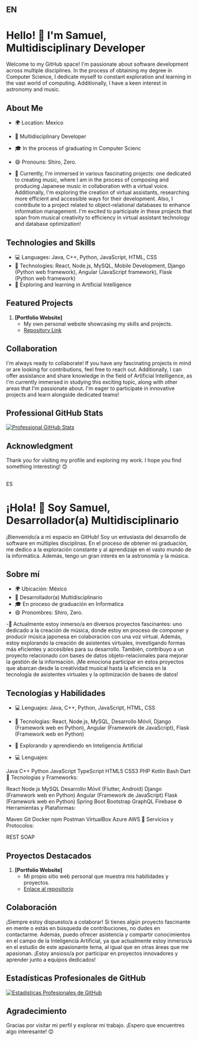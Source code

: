 ## EN
# Hello! 👋 I'm Samuel, Multidisciplinary Developer
<!--![Example Landscape](image_link.jpg)-->

Welcome to my GitHub space! I'm passionate about software development across multiple disciplines. In the process of obtaining my degree in Computer Science, I dedicate myself to constant exploration and learning in the vast world of computing. Additionally, I have a keen interest in astronomy and music.

## About Me

- 🌍 Location: Mexico
- 💼 Multidisciplinary Developer
- 🎓 In the process of graduating in Computer Scienc
- 😄 Pronouns: Shiro, Zero.

- 🔭 Currently, I'm immersed in various fascinating projects: one dedicated to creating music, where I am in the process of composing and producing Japanese music in collaboration with a virtual voice. Additionally, I'm exploring the creation of virtual assistants, researching more efficient and accessible ways for their development. Also, I contribute to a project related to object-relational databases to enhance information management. I'm excited to participate in these projects that span from musical creativity to efficiency in virtual assistant technology and database optimization!

## Technologies and Skills

- 💻 Languages: Java, C++, Python, JavaScript, HTML, CSS
- 🚀 Technologies: React, Node.js, MySQL, Mobile Development, Django (Python web framework), Angular (JavaScript framework), Flask (Python web framework)
- 🤖 Exploring and learning in Artificial Intelligence

## Featured Projects

1. **[Portfolio Website]**
   - My own personal website showcasing my skills and projects.
   - [Repository Link](https://github.com/pagedhack/portfolio)

## Collaboration

I'm always ready to collaborate! If you have any fascinating projects in mind or are looking for contributions, feel free to reach out. Additionally, I can offer assistance and share knowledge in the field of Artificial Intelligence, as I'm currently immersed in studying this exciting topic, along with other areas that I'm passionate about. I'm eager to participate in innovative projects and learn alongside dedicated teams!

## Professional GitHub Stats

[![Professional GitHub Stats](https://github-readme-stats.vercel.app/api?username=pagedhack&show_icons=true&theme=radical)](https://github.com/pagedhack)

## Acknowledgment

Thank you for visiting my profile and exploring my work. I hope you find something interesting! 😊
##

ES

# ¡Hola! 👋 Soy Samuel, Desarrollador(a) Multidisciplinario

¡Bienvenido/a a mi espacio en GitHub! Soy un entusiasta del desarrollo de software en múltiples disciplinas. En el proceso de obtener mi graduación, me dedico a la exploración constante y al aprendizaje en el vasto mundo de la informática. Además, tengo un gran interés en la astronomía y la música.

## Sobre mí

- 🌍 Ubicación: México
- 💼 Desarrollador(a) Multidisciplinario
- 🎓 En proceso de graduación en Informatica
- 😄 Pronombres: Shiro, Zero.

-🔭 Actualmente estoy inmerso/a en diversos proyectos fascinantes: uno dedicado a la creación de música, donde estoy en proceso de componer y producir música japonesa en colaboración con una voz virtual. Además, estoy explorando la creación de asistentes virtuales, investigando formas más eficientes y accesibles para su desarrollo. También, contribuyo a un proyecto relacionado con bases de datos objeto-relacionales para mejorar la gestión de la información. ¡Me emociona participar en estos proyectos que abarcan desde la creatividad musical hasta la eficiencia en la tecnología de asistentes virtuales y la optimización de bases de datos!

## Tecnologías y Habilidades

- 💻 Lenguajes: Java, C++, Python, JavaScript, HTML, CSS
- 🚀 Tecnologías: React, Node.js, MySQL, Desarrollo Móvil, Django (Framework web en Python), Angular (Framework de JavaScript), Flask (Framework web en Python)
- 🤖 Explorando y aprendiendo en Inteligencia Artificial

- 💻 Lenguajes:

Java
C++
Python
JavaScript
TypeScript
HTML5
CSS3
PHP
Kotlin
Bash
Dart
🚀 Tecnologías y Frameworks:

React
Node.js
MySQL
Desarrollo Móvil (Flutter, Android)
Django (Framework web en Python)
Angular (Framework de JavaScript)
Flask (Framework web en Python)
Spring Boot
Bootstrap
GraphQL
Firebase
⚙️ Herramientas y Plataformas:

Maven
Git
Docker
npm
Postman
VirtualBox
Azure
AWS
🔗 Servicios y Protocolos:

REST
SOAP

  ## Proyectos Destacados

1. **[Portfolio Website]**
   - Mi propio sitio web personal que muestra mis habilidades y proyectos.
   - [Enlace al repositorio](https://github.com/pagedhack/portfolio)


## Colaboración

¡Siempre estoy dispuesto/a a colaborar! Si tienes algún proyecto fascinante en mente o estás en búsqueda de contribuciones, no dudes en contactarme. Además, puedo ofrecer asistencia y compartir conocimientos en el campo de la Inteligencia Artificial, ya que actualmente estoy inmerso/a en el estudio de este apasionante tema, al igual que en otras áreas que me apasionan. ¡Estoy ansioso/a por participar en proyectos innovadores y aprender junto a equipos dedicados!

## Estadísticas Profesionales de GitHub

[![Estadísticas Profesionales de GitHub](https://github-readme-stats.vercel.app/api?username=pagedhack&show_icons=true&theme=radical)](https://github.com/pagedhack)

## Agradecimiento

Gracias por visitar mi perfil y explorar mi trabajo. ¡Espero que encuentres algo interesante! 😊
